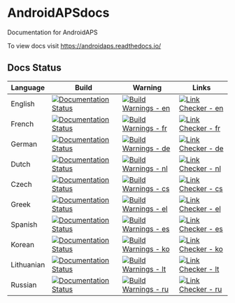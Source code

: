 # AndroidAPSdocs
Documentation for AndroidAPS

To view docs visit https://androidaps.readthedocs.io/

## Docs Status

| Language   | Build | Warning | Links |
| ---------- | ----- | ------- | ----- |
| English    | [![Documentation Status](https://readthedocs.org/projects/androidaps/badge/?version=latest)](https://androidaps.readthedocs.io/en/latest/?badge=latest)    | [![Build Warnings - en](https://img.shields.io/endpoint?url=https://gist.githubusercontent.com/Andries-Smit/4d086495590ccb904468b66aecc48bdb/raw/AndroidAPSdocs_build_warnings_en_master.json)](../../../actions?query=workflow%3A%22Build+Warnings%22) | [![Link Checker - en](https://img.shields.io/endpoint?url=https://gist.githubusercontent.com/Andries-Smit/fc7bdcb3bc52e1ae006b2435ac6001b4/raw/AndroidAPSdocs_broken_links_en_master.json)](../../../actions?query=workflow%3A%22Link+Checker%22) |
| French     | [![Documentation Status](https://readthedocs.org/projects/androidaps-fr/badge/?version=latest)](https://androidaps.readthedocs.io/fr/latest/?badge=latest) | [![Build Warnings - fr](https://img.shields.io/endpoint?url=https://gist.githubusercontent.com/Andries-Smit/4d086495590ccb904468b66aecc48bdb/raw/AndroidAPSdocs_build_warnings_fr_master.json)](../../../actions?query=workflow%3A%22Build+Warnings%22) | [![Link Checker - fr](https://img.shields.io/endpoint?url=https://gist.githubusercontent.com/Andries-Smit/fc7bdcb3bc52e1ae006b2435ac6001b4/raw/AndroidAPSdocs_broken_links_fr_master.json)](../../../actions?query=workflow%3A%22Link+Checker%22) |
| German     | [![Documentation Status](https://readthedocs.org/projects/androidaps-de/badge/?version=latest)](https://androidaps.readthedocs.io/de/latest/?badge=latest) | [![Build Warnings - de](https://img.shields.io/endpoint?url=https://gist.githubusercontent.com/Andries-Smit/4d086495590ccb904468b66aecc48bdb/raw/AndroidAPSdocs_build_warnings_de_master.json)](../../../actions?query=workflow%3A%22Build+Warnings%22) | [![Link Checker - de](https://img.shields.io/endpoint?url=https://gist.githubusercontent.com/Andries-Smit/fc7bdcb3bc52e1ae006b2435ac6001b4/raw/AndroidAPSdocs_broken_links_de_master.json)](../../../actions?query=workflow%3A%22Link+Checker%22) |
| Dutch      | [![Documentation Status](https://readthedocs.org/projects/androidaps-nl/badge/?version=latest)](https://androidaps.readthedocs.io/nl/latest/?badge=latest) | [![Build Warnings - nl](https://img.shields.io/endpoint?url=https://gist.githubusercontent.com/Andries-Smit/4d086495590ccb904468b66aecc48bdb/raw/AndroidAPSdocs_build_warnings_nl_master.json)](../../../actions?query=workflow%3A%22Build+Warnings%22) | [![Link Checker - nl](https://img.shields.io/endpoint?url=https://gist.githubusercontent.com/Andries-Smit/fc7bdcb3bc52e1ae006b2435ac6001b4/raw/AndroidAPSdocs_broken_links_nl_master.json)](../../../actions?query=workflow%3A%22Link+Checker%22) |
| Czech      | [![Documentation Status](https://readthedocs.org/projects/androidaps-cs/badge/?version=latest)](https://androidaps.readthedocs.io/cs/latest/?badge=latest) | [![Build Warnings - cs](https://img.shields.io/endpoint?url=https://gist.githubusercontent.com/Andries-Smit/4d086495590ccb904468b66aecc48bdb/raw/AndroidAPSdocs_build_warnings_cs_master.json)](../../../actions?query=workflow%3A%22Build+Warnings%22) | [![Link Checker - cs](https://img.shields.io/endpoint?url=https://gist.githubusercontent.com/Andries-Smit/fc7bdcb3bc52e1ae006b2435ac6001b4/raw/AndroidAPSdocs_broken_links_cs_master.json)](../../../actions?query=workflow%3A%22Link+Checker%22) |
| Greek      | [![Documentation Status](https://readthedocs.org/projects/androidaps-el/badge/?version=latest)](https://androidaps.readthedocs.io/el/latest/?badge=latest) | [![Build Warnings - el](https://img.shields.io/endpoint?url=https://gist.githubusercontent.com/Andries-Smit/4d086495590ccb904468b66aecc48bdb/raw/AndroidAPSdocs_build_warnings_el_master.json)](../../../actions?query=workflow%3A%22Build+Warnings%22) | [![Link Checker - el](https://img.shields.io/endpoint?url=https://gist.githubusercontent.com/Andries-Smit/fc7bdcb3bc52e1ae006b2435ac6001b4/raw/AndroidAPSdocs_broken_links_el_master.json)](../../../actions?query=workflow%3A%22Link+Checker%22) |
| Spanish    | [![Documentation Status](https://readthedocs.org/projects/androidaps-es/badge/?version=latest)](https://androidaps.readthedocs.io/es/latest/?badge=latest) | [![Build Warnings - es](https://img.shields.io/endpoint?url=https://gist.githubusercontent.com/Andries-Smit/4d086495590ccb904468b66aecc48bdb/raw/AndroidAPSdocs_build_warnings_es_master.json)](../../../actions?query=workflow%3A%22Build+Warnings%22) | [![Link Checker - es](https://img.shields.io/endpoint?url=https://gist.githubusercontent.com/Andries-Smit/fc7bdcb3bc52e1ae006b2435ac6001b4/raw/AndroidAPSdocs_broken_links_es_master.json)](../../../actions?query=workflow%3A%22Link+Checker%22) |
| Korean     | [![Documentation Status](https://readthedocs.org/projects/androidaps-ko/badge/?version=latest)](https://androidaps.readthedocs.io/ko/latest/?badge=latest) | [![Build Warnings - ko](https://img.shields.io/endpoint?url=https://gist.githubusercontent.com/Andries-Smit/4d086495590ccb904468b66aecc48bdb/raw/AndroidAPSdocs_build_warnings_ko_master.json)](../../../actions?query=workflow%3A%22Build+Warnings%22) | [![Link Checker - ko](https://img.shields.io/endpoint?url=https://gist.githubusercontent.com/Andries-Smit/fc7bdcb3bc52e1ae006b2435ac6001b4/raw/AndroidAPSdocs_broken_links_ko_master.json)](../../../actions?query=workflow%3A%22Link+Checker%22) |
| Lithuanian | [![Documentation Status](https://readthedocs.org/projects/androidaps-lt/badge/?version=latest)](https://androidaps.readthedocs.io/lt/latest/?badge=latest) | [![Build Warnings - lt](https://img.shields.io/endpoint?url=https://gist.githubusercontent.com/Andries-Smit/4d086495590ccb904468b66aecc48bdb/raw/AndroidAPSdocs_build_warnings_lt_master.json)](../../../actions?query=workflow%3A%22Build+Warnings%22) | [![Link Checker - lt](https://img.shields.io/endpoint?url=https://gist.githubusercontent.com/Andries-Smit/fc7bdcb3bc52e1ae006b2435ac6001b4/raw/AndroidAPSdocs_broken_links_lt_master.json)](../../../actions?query=workflow%3A%22Link+Checker%22) |
| Russian    | [![Documentation Status](https://readthedocs.org/projects/androidaps-ru/badge/?version=latest)](https://androidaps.readthedocs.io/ru/latest/?badge=latest) | [![Build Warnings - ru](https://img.shields.io/endpoint?url=https://gist.githubusercontent.com/Andries-Smit/4d086495590ccb904468b66aecc48bdb/raw/AndroidAPSdocs_build_warnings_ru_master.json)](../../../actions?query=workflow%3A%22Build+Warnings%22) | [![Link Checker - ru](https://img.shields.io/endpoint?url=https://gist.githubusercontent.com/Andries-Smit/fc7bdcb3bc52e1ae006b2435ac6001b4/raw/AndroidAPSdocs_broken_links_ru_master.json)](../../../actions?query=workflow%3A%22Link+Checker%22) |
